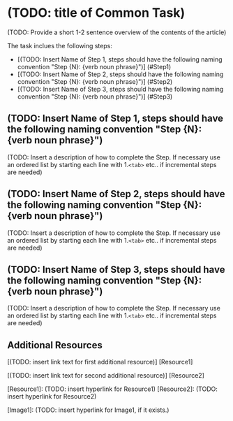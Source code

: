 # (TODO: title of Common Task)

(TODO: Provide a short 1-2 sentence overview of the contents of the article)

The task inclues the following steps:

* [(TODO: Insert Name of Step 1, steps should have the following naming convention "Step {N}: {verb noun phrase}")] (#Step1)
* [(TODO: Insert Name of Step 2, steps should have the following naming convention "Step {N}: {verb noun phrase}")] (#Step2)
* [(TODO: Insert Name of Step 3, steps should have the following naming convention "Step {N}: {verb noun phrase}")] (#Step3)

<h2 id="Step1">(TODO: Insert Name of Step 1, steps should have the following naming convention "Step {N}: {verb noun phrase}")</h2>

(TODO: Insert a description of how to complete the Step.  If necessary use an ordered list by starting each line with 1.`<tab>` etc.. if incremental steps are needed)

<h2 id="Step2">(TODO: Insert Name of Step 2, steps should have the following naming convention "Step {N}: {verb noun phrase}")</h2>

(TODO: Insert a description of how to complete the Step.  If necessary use an ordered list by starting each line with 1.`<tab>` etc.. if incremental steps are needed)

<h2 id="Step3">(TODO: Insert Name of Step 3, steps should have the following naming convention "Step {N}: {verb noun phrase}")</h2>

(TODO: Insert a description of how to complete the Step.  If necessary use an ordered list by starting each line with 1.`<tab>` etc.. if incremental steps are needed)

## Additional Resources

[(TODO: insert link text for first additional resource)] [Resource1]

[(TODO: insert link text for second additional resource)] [Resource2]

[Resource1]: (TODO: insert hyperlink for Resource1)
[Resource2]: (TODO: insert hyperlink for Resource2)

[Image1]: (TODO: insert hyperlink for Image1, if it exists.)